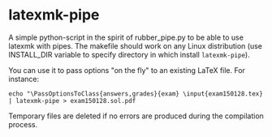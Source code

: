 # latexmk-pipe
A simple python-script in the spirit of rubber_pipe.py to be able to use latexmk with pipes. The makefile should work on any Linux distribution (use INSTALL_DIR variable to specify directory in which install `latexmk-pipe`).

You can use it to pass options "on the fly" to an existing LaTeX file. For instance:

```
echo "\PassOptionsToClass{answers,grades}{exam} \input{exam150128.tex} | latexmk-pipe > exam150128.sol.pdf
```

Temporary files are deleted if no errors are produced during the compilation process.
